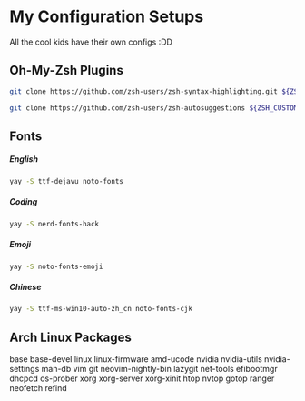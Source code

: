 # My Configuration Setups
All the cool kids have their own configs :DD

## Oh-My-Zsh Plugins

```bash
git clone https://github.com/zsh-users/zsh-syntax-highlighting.git ${ZSH_CUSTOM:-~/.oh-my-zsh/custom}/plugins/zsh-syntax-highlighting

git clone https://github.com/zsh-users/zsh-autosuggestions ${ZSH_CUSTOM:-~/.oh-my-zsh/custom}/plugins/zsh-autosuggestions
```



## Fonts

##### English
```bash
yay -S ttf-dejavu noto-fonts
```

##### Coding

```bash
yay -S nerd-fonts-hack
```

##### Emoji

```bash
yay -S noto-fonts-emoji
```

##### Chinese

```bash
yay -S ttf-ms-win10-auto-zh_cn noto-fonts-cjk
```

## Arch Linux Packages
base
base-devel
linux
linux-firmware
amd-ucode
nvidia
nvidia-utils
nvidia-settings
man-db
vim
git
neovim-nightly-bin
lazygit
net-tools
efibootmgr
dhcpcd
os-prober
xorg
xorg-server
xorg-xinit
htop
nvtop
gotop
ranger
neofetch
refind
